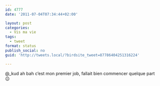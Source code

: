 ```yaml
---
id: 4777
date: '2011-07-04T07:34:44+02:00'

layout: post
categories:
  - Vis ma vie
tags:
  - tweet
format: status
publish_social: no
guid: 'http://tweets.local/?birdsite_tweet=87786404251316224'

---
```


@\_kud ah bah c’est mon premier job, fallait bien commencer quelque part 😉